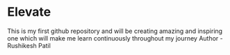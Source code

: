 # Elevate
This is my first github repository and will be creating amazing and inspiring one which will make me learn continuously throughout my journey
Author - Rushikesh Patil
